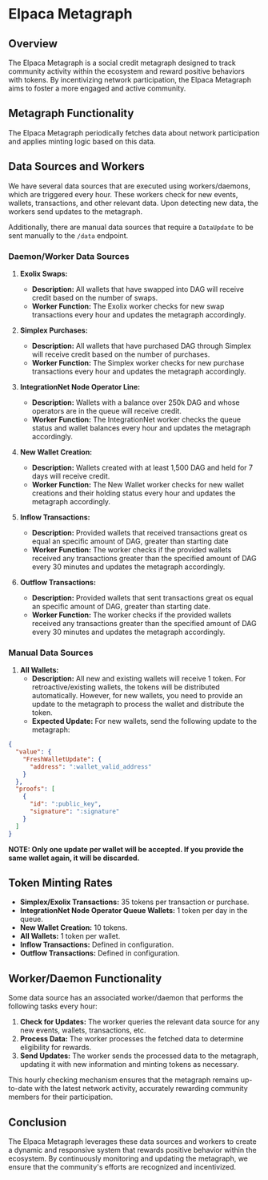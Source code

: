 # Elpaca Metagraph

## Overview

The Elpaca Metagraph is a social credit metagraph designed to track community activity within the ecosystem and reward positive behaviors with tokens. By incentivizing network participation, the Elpaca Metagraph aims to foster a more engaged and active community.

## Metagraph Functionality

The Elpaca Metagraph periodically fetches data about network participation and applies minting logic based on this data.

## Data Sources and Workers

We have several data sources that are executed using workers/daemons, which are triggered every hour. These workers check for new events, wallets, transactions, and other relevant data. Upon detecting new data, the workers send updates to the metagraph.

Additionally, there are manual data sources that require a `DataUpdate` to be sent manually to the `/data` endpoint.

### Daemon/Worker Data Sources

1. **Exolix Swaps:**
    - **Description:** All wallets that have swapped into DAG will receive credit based on the number of swaps.
    - **Worker Function:** The Exolix worker checks for new swap transactions every hour and updates the metagraph accordingly.

2. **Simplex Purchases:**
    - **Description:** All wallets that have purchased DAG through Simplex will receive credit based on the number of purchases.
    - **Worker Function:** The Simplex worker checks for new purchase transactions every hour and updates the metagraph accordingly.

3. **IntegrationNet Node Operator Line:**
    - **Description:** Wallets with a balance over 250k DAG and whose operators are in the queue will receive credit.
    - **Worker Function:** The IntegrationNet worker checks the queue status and wallet balances every hour and updates the metagraph accordingly.

4. **New Wallet Creation:**
    - **Description:** Wallets created with at least 1,500 DAG and held for 7 days will receive credit.
    - **Worker Function:** The New Wallet worker checks for new wallet creations and their holding status every hour and updates the metagraph accordingly.

5. **Inflow Transactions:**
   - **Description:** Provided wallets that received transactions great os equal an specific amount of DAG, greater than starting date
   - **Worker Function:** The worker checks if the provided wallets received any transactions greater than the specified amount of DAG every 30 minutes and updates the metagraph accordingly.

6. **Outflow Transactions:**
   - **Description:** Provided wallets that sent transactions great os equal an specific amount of DAG, greater than starting date.
   - **Worker Function:** The worker checks if the provided wallets received any transactions greater than the specified amount of DAG every 30 minutes and updates the metagraph accordingly.

### Manual Data Sources

1. **All Wallets:**
    - **Description:** All new and existing wallets will receive 1 token. For retroactive/existing wallets, the tokens will be distributed automatically. However, for new wallets, you need to provide an update to the metagraph to process the wallet and distribute the token.
    - **Expected Update:** For new wallets, send the following update to the metagraph:

```json
{
  "value": {
    "FreshWalletUpdate": {
      "address": ":wallet_valid_address"
    }
  },
  "proofs": [
    {
      "id": ":public_key",
      "signature": ":signature"
    }
  ]
}
```

**NOTE: Only one update per wallet will be accepted. If you provide the same wallet again, it will be discarded.**

## Token Minting Rates

- **Simplex/Exolix Transactions:** 35 tokens per transaction or purchase.
- **IntegrationNet Node Operator Queue Wallets:** 1 token per day in the queue.
- **New Wallet Creation:** 10 tokens.
- **All Wallets:** 1 token per wallet.
- **Inflow Transactions:** Defined in configuration.
- **Outflow Transactions:** Defined in configuration.

## Worker/Daemon Functionality

Some data source has an associated worker/daemon that performs the following tasks every hour:

1. **Check for Updates:** The worker queries the relevant data source for any new events, wallets, transactions, etc.
2. **Process Data:** The worker processes the fetched data to determine eligibility for rewards.
3. **Send Updates:** The worker sends the processed data to the metagraph, updating it with new information and minting tokens as necessary.

This hourly checking mechanism ensures that the metagraph remains up-to-date with the latest network activity, accurately rewarding community members for their participation.


## Conclusion

The Elpaca Metagraph leverages these data sources and workers to create a dynamic and responsive system that rewards positive behavior within the ecosystem. By continuously monitoring and updating the metagraph, we ensure that the community's efforts are recognized and incentivized.
